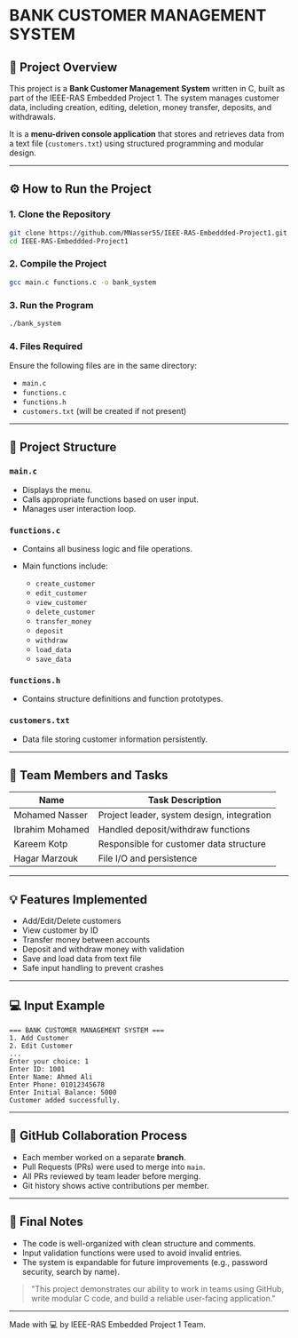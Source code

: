 # BANK CUSTOMER MANAGEMENT SYSTEM

## 📌 Project Overview

This project is a **Bank Customer Management System** written in C, built as part of the IEEE-RAS Embedded Project 1. The system manages customer data, including creation, editing, deletion, money transfer, deposits, and withdrawals.

It is a **menu-driven console application** that stores and retrieves data from a text file (`customers.txt`) using structured programming and modular design.

---

## ⚙️ How to Run the Project

### 1. Clone the Repository

```bash
git clone https://github.com/MNasser55/IEEE-RAS-Embeddded-Project1.git
cd IEEE-RAS-Embeddded-Project1
```

### 2. Compile the Project

```bash
gcc main.c functions.c -o bank_system
```

### 3. Run the Program

```bash
./bank_system
```

### 4. Files Required

Ensure the following files are in the same directory:

* `main.c`
* `functions.c`
* `functions.h`
* `customers.txt` (will be created if not present)

---

## 🧠 Project Structure

### `main.c`

* Displays the menu.
* Calls appropriate functions based on user input.
* Manages user interaction loop.

### `functions.c`

* Contains all business logic and file operations.
* Main functions include:

  * `create_customer`
  * `edit_customer`
  * `view_customer`
  * `delete_customer`
  * `transfer_money`
  * `deposit`
  * `withdraw`
  * `load_data`
  * `save_data`

### `functions.h`

* Contains structure definitions and function prototypes.

### `customers.txt`

* Data file storing customer information persistently.

---

## 👥 Team Members and Tasks

| Name            | Task Description                           |
| --------------- | ------------------------------------------ |
| Mohamed Nasser  | Project leader, system design, integration |
| Ibrahim Mohamed | Handled deposit/withdraw functions         |
| Kareem Kotp     | Responsible for customer data structure    |
| Hagar Marzouk   | File I/O and persistence                   |

---

## 💡 Features Implemented

* Add/Edit/Delete customers
* View customer by ID
* Transfer money between accounts
* Deposit and withdraw money with validation
* Save and load data from text file
* Safe input handling to prevent crashes

---

## 💻 Input Example

```
=== BANK CUSTOMER MANAGEMENT SYSTEM ===
1. Add Customer
2. Edit Customer
...
Enter your choice: 1
Enter ID: 1001
Enter Name: Ahmed Ali
Enter Phone: 01012345678
Enter Initial Balance: 5000
Customer added successfully.
```

---

## 📁 GitHub Collaboration Process

* Each member worked on a separate **branch**.
* Pull Requests (PRs) were used to merge into `main`.
* All PRs reviewed by team leader before merging.
* Git history shows active contributions per member.

---

## 🏁 Final Notes

* The code is well-organized with clean structure and comments.
* Input validation functions were used to avoid invalid entries.
* The system is expandable for future improvements (e.g., password security, search by name).

> "This project demonstrates our ability to work in teams using GitHub, write modular C code, and build a reliable user-facing application."

---

Made with 💻 by IEEE-RAS Embedded Project 1 Team.
